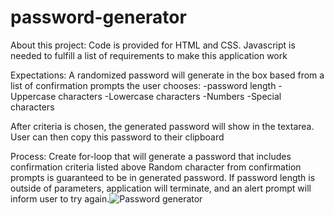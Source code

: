 # password-generator
About this project:
Code is provided for HTML and CSS. Javascript is needed to fulfill a list of requirements to make this application work

Expectations:
A randomized password will generate in the box based from a list of confirmation prompts the user chooses:
-password length
-Uppercase characters
-Lowercase characters
-Numbers
-Special characters

After criteria is chosen, the generated password will show in the textarea. User can then copy this password to their clipboard

Process:
Create for-loop that will generate a password that includes confirmation criteria listed above
Random character from confirmation prompts is guaranteed to be in generated password.
If password length is outside of parameters, application will terminate, and an alert prompt will inform user to try again.![Password generator](https://user-images.githubusercontent.com/98536530/158039439-2d664cb4-a7e7-4e9f-a632-7e6c8f9779f2.png)
